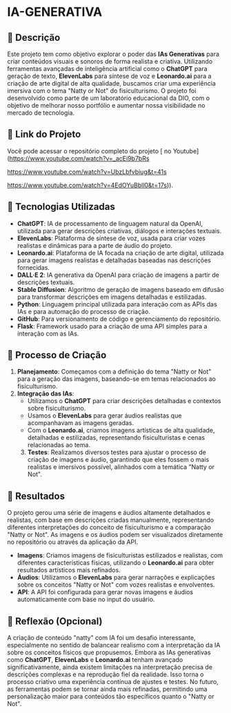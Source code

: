 # IA-GENERATIVA

## 📒 Descrição
Este projeto tem como objetivo explorar o poder das **IAs Generativas** para criar conteúdos visuais e sonoros de forma realista e criativa. Utilizando ferramentas avançadas de inteligência artificial como o **ChatGPT** para geração de texto, **ElevenLabs** para síntese de voz e **Leonardo.ai** para a criação de arte digital de alta qualidade, buscamos criar uma experiência imersiva com o tema "Natty or Not" do fisiculturismo. O projeto foi desenvolvido como parte de um laboratório educacional da DIO, com o objetivo de melhorar nosso portfólio e aumentar nossa visibilidade no mercado de tecnologia.
## 🔗 Link do Projeto
Você pode acessar o repositório completo do projeto [ no Youtube]
(https://www.youtube.com/watch?v=_acEi9b7bRs

https://www.youtube.com/watch?v=UbzLbfvbiug&t=41s

https://www.youtube.com/watch?v=4EdOYuBbll0&t=17s)).



## 🤖 Tecnologias Utilizadas
- **ChatGPT**: IA de processamento de linguagem natural da OpenAI, utilizada para gerar descrições criativas, diálogos e interações textuais.
- **ElevenLabs**: Plataforma de síntese de voz, usada para criar vozes realistas e dinâmicas para a parte de áudio do projeto.
- **Leonardo.ai**: Plataforma de IA focada na criação de arte digital, utilizada para gerar imagens realistas e detalhadas baseadas nas descrições fornecidas.
- **DALL·E 2**: IA generativa da OpenAI para criação de imagens a partir de descrições textuais.
- **Stable Diffusion**: Algoritmo de geração de imagens baseado em difusão para transformar descrições em imagens detalhadas e estilizadas.
- **Python**: Linguagem principal utilizada para interação com as APIs das IAs e para automação do processo de criação.
- **GitHub**: Para versionamento de código e gerenciamento do repositório.
- **Flask**: Framework usado para a criação de uma API simples para a interação com as IAs.

## 🧐 Processo de Criação
1. **Planejamento**: Começamos com a definição do tema "Natty or Not" para a geração das imagens, baseando-se em temas relacionados ao fisiculturismo.
2. **Integração das IAs**:
   - Utilizamos o **ChatGPT** para criar descrições detalhadas e contextos sobre fisiculturismo.
   - Usamos o **ElevenLabs** para gerar áudios realistas que acompanhavam as imagens geradas.
   - Com o **Leonardo.ai**, criamos imagens artísticas de alta qualidade, detalhadas e estilizadas, representando fisiculturistas e cenas relacionadas ao tema.
   3. **Testes**: Realizamos diversos testes para ajustar o processo de criação de imagens e áudio, garantindo que eles fossem o mais realistas e imersivos possível, alinhados com a temática "Natty or Not".

## 🚀 Resultados
O projeto gerou uma série de imagens e áudios altamente detalhados e realistas, com base em descrições criadas manualmente, representando diferentes interpretações do conceito de fisiculturismo e a comparação "Natty or Not". As imagens e os áudios podem ser visualizados diretamente no repositório ou através da aplicação da API.

- **Imagens**: Criamos imagens de fisiculturistas estilizados e realistas, com diferentes características físicas, utilizando o **Leonardo.ai** para obter resultados artísticos mais refinados.
- **Áudios**: Utilizamos o **ElevenLabs** para gerar narrações e explicações sobre os conceitos "Natty or Not" com vozes realistas e envolventes.
- **API**: A API foi configurada para gerar novas imagens e áudios automaticamente com base no input do usuário.

## 💭 Reflexão (Opcional)
A criação de conteúdo "natty" com IA foi um desafio interessante, especialmente no sentido de balancear realismo com a interpretação da IA sobre os conceitos físicos que propusemos. Embora as IAs generativas como **ChatGPT**, **ElevenLabs** e **Leonardo.ai** tenham avançado significativamente, ainda existem limitações na interpretação precisa de descrições complexas e na reprodução fiel da realidade. Isso torna o processo criativo uma experiência contínua de ajustes e testes. No futuro, as ferramentas podem se tornar ainda mais refinadas, permitindo uma personalização maior para conteúdos tão específicos quanto o "Natty or Not".

